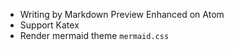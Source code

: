 + Writing by Markdown Preview Enhanced on Atom
+ Support Katex
+ Render mermaid theme `mermaid.css`
